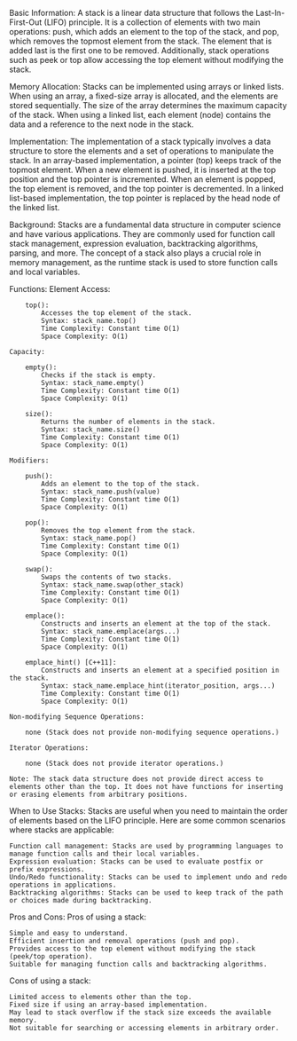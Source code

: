 Basic Information:
    A stack is a linear data structure that follows the Last-In-First-Out (LIFO) principle. It is a collection of elements with two main operations: push, which adds an element to the top of the stack, and pop, which removes the topmost element from the stack. The element that is added last is the first one to be removed. Additionally, stack operations such as peek or top allow accessing the top element without modifying the stack.

Memory Allocation:
    Stacks can be implemented using arrays or linked lists. When using an array, a fixed-size array is allocated, and the elements are stored sequentially. The size of the array determines the maximum capacity of the stack. When using a linked list, each element (node) contains the data and a reference to the next node in the stack.

Implementation:
    The implementation of a stack typically involves a data structure to store the elements and a set of operations to manipulate the stack. In an array-based implementation, a pointer (top) keeps track of the topmost element. When a new element is pushed, it is inserted at the top position and the top pointer is incremented. When an element is popped, the top element is removed, and the top pointer is decremented. In a linked list-based implementation, the top pointer is replaced by the head node of the linked list.

Background:
    Stacks are a fundamental data structure in computer science and have various applications. They are commonly used for function call stack management, expression evaluation, backtracking algorithms, parsing, and more. The concept of a stack also plays a crucial role in memory management, as the runtime stack is used to store function calls and local variables.

Functions:
    Element Access:

        top():
            Accesses the top element of the stack.
            Syntax: stack_name.top()
            Time Complexity: Constant time O(1)
            Space Complexity: O(1)

    Capacity:

        empty():
            Checks if the stack is empty.
            Syntax: stack_name.empty()
            Time Complexity: Constant time O(1)
            Space Complexity: O(1)

        size():
            Returns the number of elements in the stack.
            Syntax: stack_name.size()
            Time Complexity: Constant time O(1)
            Space Complexity: O(1)

    Modifiers:

        push():
            Adds an element to the top of the stack.
            Syntax: stack_name.push(value)
            Time Complexity: Constant time O(1)
            Space Complexity: O(1)

        pop():
            Removes the top element from the stack.
            Syntax: stack_name.pop()
            Time Complexity: Constant time O(1)
            Space Complexity: O(1)

        swap():
            Swaps the contents of two stacks.
            Syntax: stack_name.swap(other_stack)
            Time Complexity: Constant time O(1)
            Space Complexity: O(1)

        emplace():
            Constructs and inserts an element at the top of the stack.
            Syntax: stack_name.emplace(args...)
            Time Complexity: Constant time O(1)
            Space Complexity: O(1)

        emplace_hint() [C++11]:
            Constructs and inserts an element at a specified position in the stack.
            Syntax: stack_name.emplace_hint(iterator_position, args...)
            Time Complexity: Constant time O(1)
            Space Complexity: O(1)

    Non-modifying Sequence Operations:

        none (Stack does not provide non-modifying sequence operations.)

    Iterator Operations:

        none (Stack does not provide iterator operations.)

    Note: The stack data structure does not provide direct access to elements other than the top. It does not have functions for inserting or erasing elements from arbitrary positions.

When to Use Stacks:
Stacks are useful when you need to maintain the order of elements based on the LIFO principle. Here are some common scenarios where stacks are applicable:

    Function call management: Stacks are used by programming languages to manage function calls and their local variables.
    Expression evaluation: Stacks can be used to evaluate postfix or prefix expressions.
    Undo/Redo functionality: Stacks can be used to implement undo and redo operations in applications.
    Backtracking algorithms: Stacks can be used to keep track of the path or choices made during backtracking.

Pros and Cons:
Pros of using a stack:

    Simple and easy to understand.
    Efficient insertion and removal operations (push and pop).
    Provides access to the top element without modifying the stack (peek/top operation).
    Suitable for managing function calls and backtracking algorithms.

Cons of using a stack:

    Limited access to elements other than the top.
    Fixed size if using an array-based implementation.
    May lead to stack overflow if the stack size exceeds the available memory.
    Not suitable for searching or accessing elements in arbitrary order.